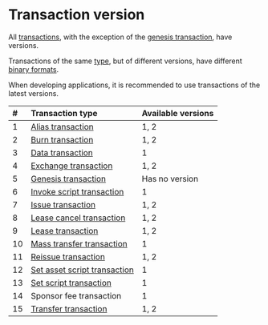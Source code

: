 # Transaction version

All [transactions](/en/blockchain/transaction), with the exception of the [genesis transaction](/en/blockchain/transaction-type/genesis-transaction), have versions.

Transactions of the same [type](/en/blockchain/transaction-type), but of different versions, have different [binary formats](/en/blockchain/binary-format/transaction-binary-format).

When developing applications, it is recommended to use transactions of the latest versions.

| # | Transaction type | Available versions |
| :--- | :--- | :--- |
| 1 | [Alias transaction](/en/blockchain/transaction-type/alias-transaction) | 1, 2 |
| 2 | [Burn transaction](/en/blockchain/transaction-type/burn-transaction) | 1, 2 |
| 3 | [Data transaction](/en/blockchain/transaction-type/data-transaction) | 1 |
| 4 | [Exchange transaction](/en/blockchain/transaction-type/exchange-transaction) | 1, 2 |
| 5 | [Genesis transaction](/en/blockchain/transaction-type/genesis-transaction) | Has no version |
| 6 | [Invoke script transaction](/en/blockchain/transaction-type/invoke-script-transaction) | 1 |
| 7 | [Issue transaction](/en/blockchain/transaction-type/issue-transaction) | 1, 2 |
| 8 | [Lease cancel transaction](/en/blockchain/transaction-type/lease-cancel-transaction) | 1, 2 |
| 9 | [Lease transaction](/en/blockchain/transaction-type/lease-transaction) | 1, 2 |
| 10 | [Mass transfer transaction](/en/blockchain/transaction-type/mass-transfer-transaction) | 1 |
| 11 | [Reissue transaction](/en/blockchain/transaction-type/reissue-transaction) | 1, 2 |
| 12 | [Set asset script transaction](/en/blockchain/transaction-type/set-asset-script-transaction) | 1 |
| 13 | [Set script transaction](/en/blockchain/transaction-type/set-script-transaction) | 1 |
| 14 | Sponsor fee transaction | 1 |
| 15 | [Transfer transaction](/en/blockchain/transaction-type/transfer-transaction) | 1, 2 |
